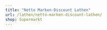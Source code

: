 ```yaml
---
title: "Netto Marken-Discount Lathen"
url: /lathen/netto-marken-discount-lathen/
shop: Supermarkt
---
```

